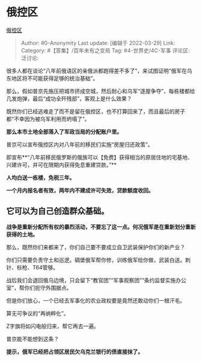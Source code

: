 # 俄控区
[俄控区](https://zhuanlan.zhihu.com/p/489524293)

> Author: #0-Anonymity
> Last update: [编辑于 2022-03-29]
> Link:
> Category: #【答集】/百年未有之变局
> Tag: #4-世界史/4C-军事
> 评论区:
> 泛讨论:

很多人都在谈论“八年前俄语区的亲俄派都跑得差不多了”，来试图证明“俄军在乌东地区将不可能获得足够的统治基础”。

那么，假如普京先施压把城市挤成空城，然后耐心和乌军“逐屋争夺”，每栋楼都给几发炮弹，最后“成功全歼残部”，客观上是什么效果？

既然你们已经逃难走了而不是留在俄控区，也不打算回来了，而且最后的房子都“不幸因为被乌军利用而坍塌了”。

**那么本市土地全部落入了军政当局的分配账户里。**

普京可以宣布俄控区内对八年前的移民们实施“房屋归还政策”。

即宣布**“八年前移民俄罗斯的俄族可以【免费】获得相当的原居住地的宅基地、兴建许可，并可在限期内获得免息重建贷款。”**

**人均白送一栋楼，免税三年。**

**一个月内报名者有效，两年内不建成许可失效，贷款额度收回。**

## 它可以为自己创造群众基础。

**战争是重新分配所有权的暴烈活动，不要忘了这一点。何况俄军是在重新划分重新获得的土地。**

那么，既然你们来都来了，你们自己要不要成立自卫武装保护你们的新产业？

你们只需要负责守土和巡逻。碉堡俄军帮你修，训练俄军给你做，武装白送。刺针、标枪、T64管够。

战后我们会退回俄乌边境，只会留下“教官团”“军事观察团”“条约监督实施办公室”，帮你们扼守外围据点。

但是你们放心，一个已经去军事化的农业政权要是竟然还敢动你们一根汗毛。

算无可争议的“再纳粹化”。

Z字旗将如闪电般归来，帮它再去一遍。

普京能不能想到这条？

**提示，俄军已经把占领区居民欠乌克兰银行的债直接抹了。**

